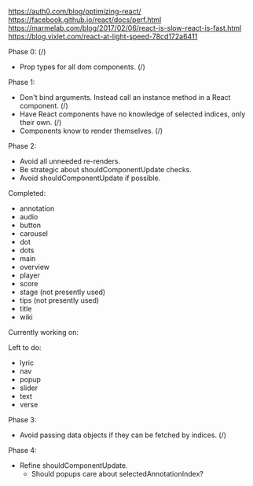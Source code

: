 https://auth0.com/blog/optimizing-react/
https://facebook.github.io/react/docs/perf.html
https://marmelab.com/blog/2017/02/06/react-is-slow-react-is-fast.html
https://blog.vixlet.com/react-at-light-speed-78cd172a6411

Phase 0: (/)
* Prop types for all dom components. (/)

Phase 1:
* Don't bind arguments. Instead call an instance method in a React component. (/)
* Have React components have no knowledge of selected indices, only their own. (/)
* Components know to render themselves. (/)

Phase 2:
* Avoid all unneeded re-renders.
* Be strategic about shouldComponentUpdate checks.
* Avoid shouldComponentUpdate if possible.

Completed:
* annotation
* audio
* button
* carousel
* dot
* dots
* main
* overview
* player
* score
* stage (not presently used)
* tips (not presently used)
* title
* wiki

Currently working on:

Left to do:
* lyric
* nav
* popup
* slider
* text
* verse

Phase 3:
* Avoid passing data objects if they can be fetched by indices. (/)

Phase 4:
* Refine shouldComponentUpdate.
    * Should popups care about selectedAnnotationIndex?
